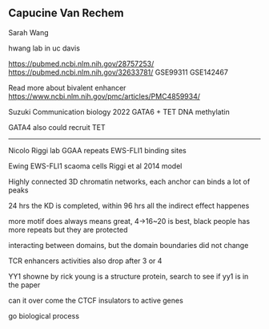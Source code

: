 Capucine Van Rechem
---------------------------------

Sarah Wang

hwang lab in uc davis

https://pubmed.ncbi.nlm.nih.gov/28757253/
https://pubmed.ncbi.nlm.nih.gov/32633781/
GSE99311
GSE142467

Read more about bivalent enhancer
https://www.ncbi.nlm.nih.gov/pmc/articles/PMC4859934/

Suzuki Communication biology 2022
GATA6 + TET DNA methylatin

GATA4 also could recruit TET

--------------------------

Nicolo Riggi lab
GGAA repeats EWS-FLI1 binding sites

Ewing EWS-FLI1 scaoma cells
Riggi et al 2014 model

Highly connected 3D chromatin networks, each anchor can binds a lot of peaks

24 hrs the KD is completed, within 96 hrs all the indirect effect happenes

more motif does always means great, 4->16~20 is best, black people has more repeats but they are protected

interacting between domains, but the domain boundaries did not change

TCR enhancers activities also drop after 3 or 4

YY1 showne by rick young is a structure protein, search to see if yy1 is in the paper

can it over come the CTCF insulators to active genes

go biological process 
